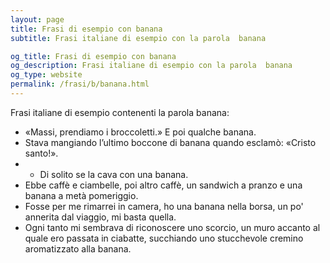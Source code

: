 ```yaml
---
layout: page
title: Frasi di esempio con banana 
subtitle: Frasi italiane di esempio con la parola  banana

og_title: Frasi di esempio con banana 
og_description: Frasi italiane di esempio con la parola  banana
og_type: website
permalink: /frasi/b/banana.html
---
```


Frasi italiane di esempio contenenti la parola banana:


- «Massi, prendiamo i broccoletti.» E poi qualche banana.
- Stava mangiando l’ultimo boccone di banana quando esclamò: «Cristo santo!».
- - Di solito se la cava con una banana.
- Ebbe caffè e ciambelle, poi altro caffè, un sandwich a pranzo e una banana a metà pomeriggio.
- Fosse per me rimarrei in camera, ho una banana nella borsa, un po' annerita dal viaggio, mi basta quella.
- Ogni tanto mi sembrava di riconoscere uno scorcio, un muro accanto al quale ero passata in ciabatte, succhiando uno stucchevole cremino aromatizzato alla banana.
